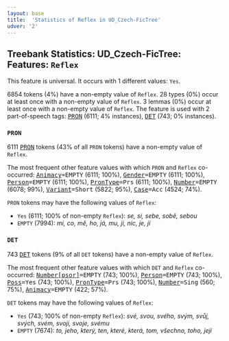 ```yaml
---
layout: base
title:  'Statistics of Reflex in UD_Czech-FicTree'
udver: '2'
---
```


## Treebank Statistics: UD_Czech-FicTree: Features: `Reflex`

This feature is universal.
It occurs with 1 different values: `Yes`.

6854 tokens (4%) have a non-empty value of `Reflex`.
28 types (0%) occur at least once with a non-empty value of `Reflex`.
3 lemmas (0%) occur at least once with a non-empty value of `Reflex`.
The feature is used with 2 part-of-speech tags: <tt><a href="cs_fictree-pos-PRON.html">PRON</a></tt> (6111; 4% instances), <tt><a href="cs_fictree-pos-DET.html">DET</a></tt> (743; 0% instances).

### `PRON`

6111 <tt><a href="cs_fictree-pos-PRON.html">PRON</a></tt> tokens (43% of all `PRON` tokens) have a non-empty value of `Reflex`.

The most frequent other feature values with which `PRON` and `Reflex` co-occurred: <tt><a href="cs_fictree-feat-Animacy.html">Animacy</a></tt><tt>=EMPTY</tt> (6111; 100%), <tt><a href="cs_fictree-feat-Gender.html">Gender</a></tt><tt>=EMPTY</tt> (6111; 100%), <tt><a href="cs_fictree-feat-Person.html">Person</a></tt><tt>=EMPTY</tt> (6111; 100%), <tt><a href="cs_fictree-feat-PronType.html">PronType</a></tt><tt>=Prs</tt> (6111; 100%), <tt><a href="cs_fictree-feat-Number.html">Number</a></tt><tt>=EMPTY</tt> (6078; 99%), <tt><a href="cs_fictree-feat-Variant.html">Variant</a></tt><tt>=Short</tt> (5822; 95%), <tt><a href="cs_fictree-feat-Case.html">Case</a></tt><tt>=Acc</tt> (4524; 74%).

`PRON` tokens may have the following values of `Reflex`:

* `Yes` (6111; 100% of non-empty `Reflex`): <em>se, si, sebe, sobě, sebou</em>
* `EMPTY` (7994): <em>mi, co, mě, ho, já, mu, ji, nic, je, jí</em>

### `DET`

743 <tt><a href="cs_fictree-pos-DET.html">DET</a></tt> tokens (9% of all `DET` tokens) have a non-empty value of `Reflex`.

The most frequent other feature values with which `DET` and `Reflex` co-occurred: <tt><a href="cs_fictree-feat-Number-psor.html">Number[psor]</a></tt><tt>=EMPTY</tt> (743; 100%), <tt><a href="cs_fictree-feat-Person.html">Person</a></tt><tt>=EMPTY</tt> (743; 100%), <tt><a href="cs_fictree-feat-Poss.html">Poss</a></tt><tt>=Yes</tt> (743; 100%), <tt><a href="cs_fictree-feat-PronType.html">PronType</a></tt><tt>=Prs</tt> (743; 100%), <tt><a href="cs_fictree-feat-Number.html">Number</a></tt><tt>=Sing</tt> (560; 75%), <tt><a href="cs_fictree-feat-Animacy.html">Animacy</a></tt><tt>=EMPTY</tt> (422; 57%).

`DET` tokens may have the following values of `Reflex`:

* `Yes` (743; 100% of non-empty `Reflex`): <em>své, svou, svého, svým, svůj, svých, svém, svoji, svoje, svému</em>
* `EMPTY` (7674): <em>to, jeho, který, ten, které, která, tom, všechno, toho, její</em>

